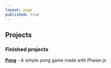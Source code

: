 ```yaml
---
layout: page
published: true
---
```


## Projects

### Finished projects

[**Pong**](http://dasmikko.github.io/public/games/pong-game/) - A simple pong game made with Phaser.js